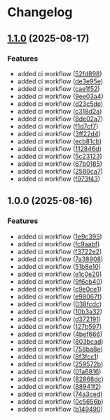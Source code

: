 # Changelog

## [1.1.0](https://github.com/sookeke/RfcBuddy/compare/v1.0.0...v1.1.0) (2025-08-17)


### Features

* added ci workflow ([52fd898](https://github.com/sookeke/RfcBuddy/commit/52fd89884cfc32d45a86a3e1ad6001eb9809ac1b))
* added ci workflow ([de3e95e](https://github.com/sookeke/RfcBuddy/commit/de3e95ea1d9efc75c8a1f9743aaa94378d8d536f))
* added ci workflow ([cae1f52](https://github.com/sookeke/RfcBuddy/commit/cae1f528ee62c6bfc6c1280ada897d68fbacf809))
* added ci workflow ([9ee03a4](https://github.com/sookeke/RfcBuddy/commit/9ee03a4cb6fc08a5e1cebe7678be89e466c85612))
* added ci workflow ([d23c5de](https://github.com/sookeke/RfcBuddy/commit/d23c5de8261e0ff98f282100fc3e2d23bde935cf))
* added ci workflow ([c318d2a](https://github.com/sookeke/RfcBuddy/commit/c318d2ab0b577ede7c1e262695916f220b022fc9))
* added ci workflow ([8de02a7](https://github.com/sookeke/RfcBuddy/commit/8de02a7185d05ddb022f0e9c10bd0a1c10e76120))
* added ci workflow ([f1d7cf7](https://github.com/sookeke/RfcBuddy/commit/f1d7cf7392e9b6568821a6f3d1449bdbb2790179))
* added ci workflow ([3ff22d4](https://github.com/sookeke/RfcBuddy/commit/3ff22d46e4f4e0bc787f7ad3f8e3ab482c9a5643))
* added ci workflow ([ecb81cb](https://github.com/sookeke/RfcBuddy/commit/ecb81cbf1f8b94cff94dbeb8c8b646736fb0b2d4))
* added ci workflow ([112846d](https://github.com/sookeke/RfcBuddy/commit/112846d6a3b3c8f767b958f5f29506249931c68e))
* added ci workflow ([5c23123](https://github.com/sookeke/RfcBuddy/commit/5c2312363c0477e47d4cd41e4d8ab24e8c403b02))
* added ci workflow ([67b0185](https://github.com/sookeke/RfcBuddy/commit/67b0185f050ed8a65aeeb22699f71e4810ad0e6d))
* added ci workflow ([2580ca7](https://github.com/sookeke/RfcBuddy/commit/2580ca7a54574300ddedf174a23e2e3d3359f079))
* added ci workflow ([f973f43](https://github.com/sookeke/RfcBuddy/commit/f973f43350fdb68f4b553162cf7e05c21c4579e4))

## 1.0.0 (2025-08-16)


### Features

* added ci workflow ([1e9c395](https://github.com/sookeke/RfcBuddy/commit/1e9c39551c71bb3df5e2b281fda53594205662b2))
* added ci workflow ([fc9aabf](https://github.com/sookeke/RfcBuddy/commit/fc9aabfe0810390b83a91413e929dc208723b928))
* added ci workflow ([f3722e2](https://github.com/sookeke/RfcBuddy/commit/f3722e2cde04bfaf7f6bf51e8e9cd6c60ad8d7a9))
* added ci workflow ([7a38908](https://github.com/sookeke/RfcBuddy/commit/7a389080dd629c4adbd77c62abee10b1b1477d53))
* added ci workflow ([51b8e10](https://github.com/sookeke/RfcBuddy/commit/51b8e10f90dd18d925d5cc16dc8c2d908d1aa622))
* added ci workflow ([e1c0e20](https://github.com/sookeke/RfcBuddy/commit/e1c0e200ea9e594acc8d801824548155d0cd342a))
* added ci workflow ([9f6cb40](https://github.com/sookeke/RfcBuddy/commit/9f6cb4092431757007e237d6c187638efa29ce1c))
* added ci workflow ([c9e0ce1](https://github.com/sookeke/RfcBuddy/commit/c9e0ce1e05eff1fbba08173c6a3f850ac1a01aa6))
* added ci workflow ([e98067f](https://github.com/sookeke/RfcBuddy/commit/e98067ff645095b9685007dc33a39e8c56359f44))
* added ci workflow ([038fcdc](https://github.com/sookeke/RfcBuddy/commit/038fcdc41a031f184dba219eea57ca4840134d27))
* added ci workflow ([10b3a32](https://github.com/sookeke/RfcBuddy/commit/10b3a32702a1293943871976e10389460e404b2c))
* added ci workflow ([d372191](https://github.com/sookeke/RfcBuddy/commit/d37219103c7ec5fc736801043d6a7cd5052ff4f7))
* added ci workflow ([127b597](https://github.com/sookeke/RfcBuddy/commit/127b5970923683473602b1ae48d16a13f866665a))
* added ci workflow ([4bef666](https://github.com/sookeke/RfcBuddy/commit/4bef666a79a28ed4acb14dfd372aa1250935a4ef))
* added ci workflow ([803bcad](https://github.com/sookeke/RfcBuddy/commit/803bcad6cfd737ff58fe3d388e2651ce6f56ebe8))
* added ci workflow ([758ba8e](https://github.com/sookeke/RfcBuddy/commit/758ba8e210579025d43fcc90d6173139927df833))
* added ci workflow ([8f3fcc1](https://github.com/sookeke/RfcBuddy/commit/8f3fcc11af3fc0a30b45819d4a9f831514e1f0bb))
* added ci workflow ([259572b](https://github.com/sookeke/RfcBuddy/commit/259572ba0e265450a559f9290d402c5d254a8556))
* added ci workflow ([01a6816](https://github.com/sookeke/RfcBuddy/commit/01a6816f51eb42767af84067f2c2d8f121297636))
* added ci workflow ([82868dc](https://github.com/sookeke/RfcBuddy/commit/82868dc6d6484e21d529bbc8e9b7ca8024944c95))
* added ci workflow ([88941f2](https://github.com/sookeke/RfcBuddy/commit/88941f2cb974422531631c9cdf5d804cadaa27d9))
* added ci workflow ([74a3ced](https://github.com/sookeke/RfcBuddy/commit/74a3cedf9331ed71febe5327b838571f5c47b44c))
* added ci workflow ([0c5656b](https://github.com/sookeke/RfcBuddy/commit/0c5656b3a9e4b0df6816bf5b8220558f959c828d))
* added ci workflow ([b149490](https://github.com/sookeke/RfcBuddy/commit/b1494901fe60248dbac71fde557e48a2b7e1b592))
